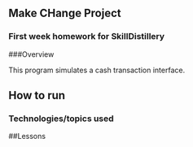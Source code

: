 ## Make CHange Project

### First week homework for SkillDistillery

###Overview

This program simulates a cash transaction interface.

## How to run

### Technologies/topics used

##Lessons
